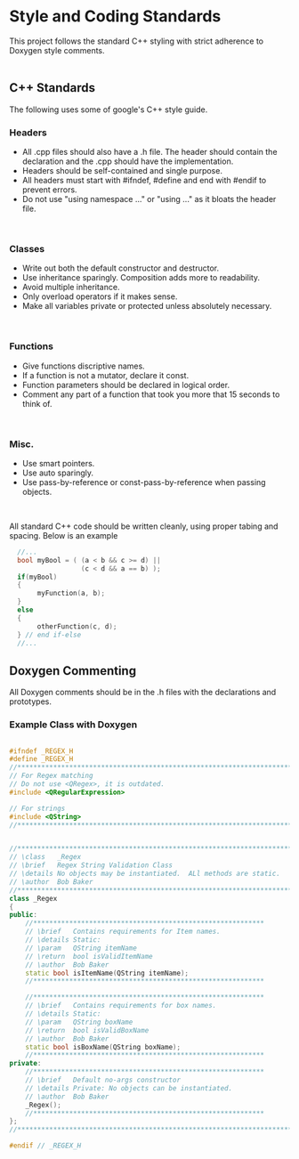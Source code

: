 # Style and Coding Standards

This project follows the standard C++ styling with strict adherence to Doxygen style comments.
<br> <br>

## C++ Standards
The following uses some of google's C++ style guide.
<br>

### Headers
 * All .cpp files should also have a .h file.  The header should contain the declaration and the .cpp should have the implementation.
 * Headers should be self-contained and single purpose.
 * All headers must start with #ifndef, #define and end with #endif to prevent errors.
 * Do not use "using namespace ..." or "using ..." as it bloats the header file.
<br>

### Classes
 * Write out both the default constructor and destructor.
 * Use inheritance sparingly. Composition adds more to readability.
 * Avoid multiple inheritance.
 * Only overload operators if it makes sense.
 * Make all variables private or protected unless absolutely necessary.
<br>

### Functions
 * Give functions discriptive names.
 * If a function is not a mutator, declare it const.
 * Function parameters should be declared in logical order.
 * Comment any part of a function that took you more that 15 seconds to think of.
 <br>
 
### Misc.
 * Use smart pointers.
 * Use auto sparingly.
 * Use pass-by-reference or const-pass-by-reference when passing objects.
<br>

All standard C++ code should be written cleanly, using proper tabing and spacing.
Below is an example

```cpp
  //...
  bool myBool = ( (a < b && c >= d) ||
                  (c < d && a == b) );
  if(myBool) 
  {
       myFunction(a, b);
  } 
  else
  {
       otherFunction(c, d);
  } // end if-else
  //...
```

## Doxygen Commenting

All Doxygen comments should be in the .h files with the declarations and prototypes.

### Example Class with Doxygen

```cpp

#ifndef _REGEX_H
#define _REGEX_H
//*********************************************************************************
// For Regex matching
// Do not use <QRegex>, it is outdated.
#include <QRegularExpression>

// For strings
#include <QString>
//*********************************************************************************


//*********************************************************************************
// \class   _Regex
// \brief   Regex String Validation Class
// \details No objects may be instantiated.  ALl methods are static.
// \author  Bob Baker 
//*********************************************************************************
class _Regex
{
public:
    //**********************************************************
    // \brief   Contains requirements for Item names. 
    // \details Static:
    // \param   QString itemName
    // \return  bool isValidItemName
    // \author  Bob Baker
    static bool isItemName(QString itemName);
    //**********************************************************

    //**********************************************************
    // \brief   Contains requirements for box names.
    // \details Static:
    // \param   QString boxName
    // \return  bool isValidBoxName
    // \author  Bob Baker
    static bool isBoxName(QString boxName);
    //**********************************************************
private:
    //**********************************************************
    // \brief   Default no-args constructor
    // \details Private: No objects can be instantiated.
    // \author  Bob Baker
    _Regex();
    //**********************************************************
};
//*********************************************************************************

#endif // _REGEX_H

```



